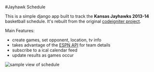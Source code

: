 #Jayhawk Schedule

This is a simple django app built to track the __Kansas Jayhawks 2013-14__ basketball schedule. It's rebuilt from the original [codeigniter project](https://github.com/jesseoverright/jayhawk-schedule/).

Main Features:

- create games, set opponent, location, tv info
- takes advantage of the [ESPN API](http://developer.espn.com/docs) for team details
- subscribe to a ical calendar feed
- update results as games occur

![sample view of schedule](https://raw.github.com/jesseoverright/django-jayhawk-schedule/master/jayhawkschedule/static/images/schedule-sample.png)
